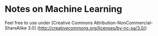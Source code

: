 Notes on Machine Learning
=========================

Feel free to use under [Creative Commons Attribution-NonCommercial-ShareAlike 3.0] (http://creativecommons.org/licenses/by-nc-sa/3.0/) 
